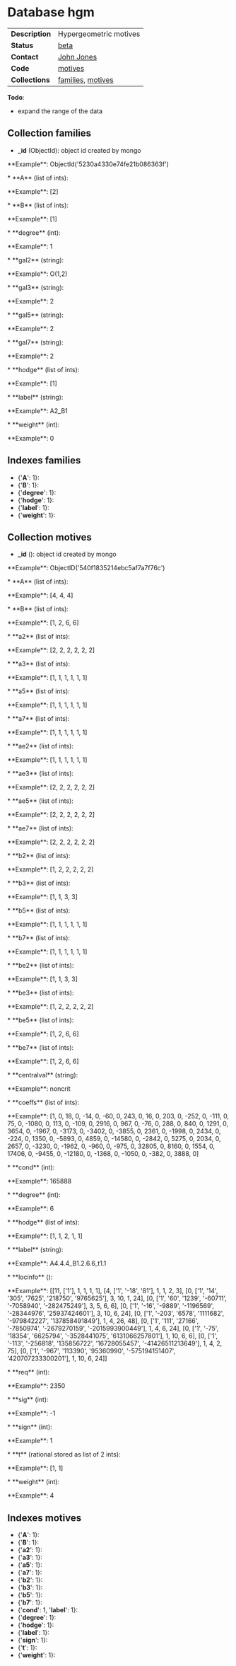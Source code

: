 # Database hgm

|||
|---|---|
|**Description**|Hypergeometric motives|
|**Status**|[beta](http://beta.lmfdb.org/Motive/Hypergeometric/Q/)|
|**Contact**|[John Jones](https://github.com/jwj61)|
|**Code**|[motives](https://github.com/LMFDB/lmfdb/tree/master/lmfdb/motives)|
|**Collections**|[families](http://www.lmfdb.org/api/hgm/families), [motives](http://www.lmfdb.org/api/hgm/motives)|

**Todo**:
* expand the range of the data

## Collection families
 * **_id** (ObjectId): object id created by mongo
<p>**Example**: ObjectId('5230a4330e74fe21b086363f')</p>
 * **A** (list of ints):
<p>**Example**: [2]</p>
 * **B** (list of ints):
<p>**Example**: [1]</p>
 * **degree** (int):
<p>**Example**: 1</p>
 * **gal2** (string):
<p>**Example**: O(1,2)</p>
 * **gal3** (string):
<p>**Example**: 2</p>
 * **gal5** (string):
<p>**Example**: 2</p>
 * **gal7** (string):
<p>**Example**: 2</p>
 * **hodge** (list of ints):
<p>**Example**: [1]</p>
 * **label** (string):
<p>**Example**: A2_B1</p>
 * **weight** (int):
<p>**Example**: 0</p>

## Indexes families
 * {'**A**': 1}: 
 * {'**B**': 1}: 
 * {'**degree**': 1}: 
 * {'**hodge**': 1}: 
 * {'**label**': 1}: 
 * {'**weight**': 1}: 

## Collection motives
 * **_id** (): object id created by mongo
<p>**Example**: ObjectID('540f1835214ebc5af7a7f76c')</p>
 * **A** (list of ints):
<p>**Example**: [4, 4, 4]</p>
 * **B** (list of ints):
<p>**Example**: [1, 2, 6, 6]</p>
 * **a2** (list of ints):
<p>**Example**: [2, 2, 2, 2, 2, 2]</p>
 * **a3** (list of ints):
<p>**Example**: [1, 1, 1, 1, 1, 1]</p>
 * **a5** (list of ints):
<p>**Example**: [1, 1, 1, 1, 1, 1]</p>
 * **a7** (list of ints):
<p>**Example**: [1, 1, 1, 1, 1, 1]</p>
 * **ae2** (list of ints):
<p>**Example**: [1, 1, 1, 1, 1, 1]</p>
 * **ae3** (list of ints):
<p>**Example**: [2, 2, 2, 2, 2, 2]</p>
 * **ae5** (list of ints):
<p>**Example**: [2, 2, 2, 2, 2, 2]</p>
 * **ae7** (list of ints):
<p>**Example**: [2, 2, 2, 2, 2, 2]</p>
 * **b2** (list of ints):
<p>**Example**: [1, 2, 2, 2, 2, 2]</p>
 * **b3** (list of ints):
<p>**Example**: [1, 1, 3, 3]</p>
 * **b5** (list of ints):
<p>**Example**: [1, 1, 1, 1, 1, 1]</p>
 * **b7** (list of ints):
<p>**Example**: [1, 1, 1, 1, 1, 1]</p>
 * **be2** (list of ints):
<p>**Example**: [1, 1, 3, 3]</p>
 * **be3** (list of ints):
<p>**Example**: [1, 2, 2, 2, 2, 2]</p>
 * **be5** (list of ints):
<p>**Example**: [1, 2, 6, 6]</p>
 * **be7** (list of ints):
<p>**Example**: [1, 2, 6, 6]</p>
 * **centralval** (string):
<p>**Example**: noncrit</p>
 * **coeffs** (list of ints):
<p>**Example**: [1, 0, 18, 0, -14, 0, -60, 0, 243, 0, 16, 0, 203, 0, -252, 0, -111, 0, 75, 0, -1080, 0, 113, 0, -109, 0, 2916, 0, 967, 0, -76, 0, 288, 0, 840, 0, 1291, 0, 3654, 0, -1967, 0, -3173, 0, -3402, 0, -3855, 0, 2361, 0, -1998, 0, 2434, 0, -224, 0, 1350, 0, -5893, 0, 4859, 0, -14580, 0, -2842, 0, 5275, 0, 2034, 0, 2657, 0, -3230, 0, -1962, 0, -960, 0, -975, 0, 32805, 0, 8160, 0, 1554, 0, 17406, 0, -9455, 0, -12180, 0, -1368, 0, -1050, 0, -382, 0, 3888, 0]</p>
 * **cond** (int):
<p>**Example**: 165888</p>
 * **degree** (int):
<p>**Example**: 6</p>
 * **hodge** (list of ints):
<p>**Example**: [1, 1, 2, 1, 1]</p>
 * **label** (string):
<p>**Example**: A4.4.4_B1.2.6.6_t1.1</p>
 * **locinfo** ():
<p>**Example**: [[11, ['1'], 1, 1, 1, 1], [4, ['1', '-18', '81'], 1, 1, 2, 3], [0, ['1', '14', '305', '7625', '218750', '9765625'], 3, 10, 1, 24], [0, ['1', '60', '1239', '-60711', '-7058940', '-282475249'], 3, 5, 6, 6], [0, ['1', '-16', '-9889', '-1196569', '-28344976', '25937424601'], 3, 10, 6, 24], [0, ['1', '-203', '6578', '1111682', '-979842227', '137858491849'], 1, 4, 26, 48], [0, ['1', '111', '27166', '-7850974', '-2679270159', '-2015993900449'], 1, 4, 6, 24], [0, ['1', '-75', '18354', '6625794', '-3528441075', '6131066257801'], 1, 10, 6, 6], [0, ['1', '-113', '-256818', '135856722', '16728055457', '-41426511213649'], 1, 4, 2, 75], [0, ['1', '-967', '113390', '95360990', '-575194151407', '420707233300201'], 1, 10, 6, 24]]</p>
 * **req** (int):
<p>**Example**: 2350</p>
 * **sig** (int):
<p>**Example**: -1</p>
 * **sign** (int):
<p>**Example**: 1</p>
 * **t** (rational stored as list of 2 ints):
<p>**Example**: [1, 1]</p>
 * **weight** (int):
<p>**Example**: 4</p>

## Indexes motives
 * {'**A**': 1}: 
 * {'**B**': 1}: 
 * {'**a2**': 1}: 
 * {'**a3**': 1}: 
 * {'**a5**': 1}: 
 * {'**a7**': 1}: 
 * {'**b2**': 1}: 
 * {'**b3**': 1}: 
 * {'**b5**': 1}: 
 * {'**b7**': 1}: 
 * {'**cond**': 1, '**label**': 1}: 
 * {'**degree**': 1}: 
 * {'**hodge**': 1}: 
 * {'**label**': 1}: 
 * {'**sign**': 1}: 
 * {'**t**': 1}: 
 * {'**weight**': 1}: 
